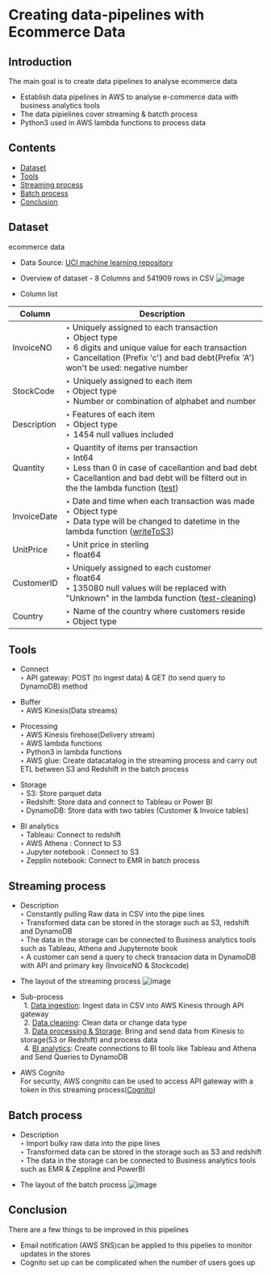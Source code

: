# Creating data-pipelines with Ecommerce Data 

## Introduction
The main goal is to create data pipelines to analyse ecommerce data

* Establish data pipelines in AWS to analyse e-commerce data with business analytics tools 
* The data pipielines cover streaming & batcth process 
* Python3 used in AWS lambda functions to process data 

## Contents
* [Dataset](#Dataset)
* [Tools](#Tools)
* [Streaming process](#Streamingprocess)
* [Batch process](#Batchprocess)
* [Conclusion](#Conclustion)

## Dataset <a name="Dataset"></a>
ecommerce data 

* Data Source: [UCI machine learning repository](http://archive.ics.uci.edu/ml/index.php)
* Overview of dataset - 8 Columns and 541909 rows in CSV
![image](https://user-images.githubusercontent.com/56697877/118081985-4ea73c00-b3b4-11eb-80b4-40c5a9ee87dc.png)

* Column list


 Column | Description
 --- | ---
 InvoiceNO | ‣ Uniquely assigned to each transaction <br /> ‣  Object type <br /> ‣  6 digits and unique value for each transaction <br /> ‣  Cancellation (Prefix 'c') and bad debt(Prefix 'A') won't be used: negative number |
 StockCode | ‣  Uniquely assigned to each item <br /> ‣ Object type <br /> ‣  Number or combination of alphabet and number
 Description | ‣ Features of each item <br /> ‣  Object type <br /> ‣  1454 null vallues included |
 Quantity | ‣  Quantity of items per transaction <br /> ‣  Int64 <br /> ‣  Less than 0 in case of cacellantion and bad debt <br /> ‣  Cacellantion and bad debt will be filterd out in the the lambda function ([test](https://github.com/Richie-Kwon/ecommercedata/blob/main/1.%20streaming/lambda_streaming/test.py))|
 InvoiceDate | ‣ Date and time when each transaction was made <br /> ‣  Object type <br /> ‣  Data type will be changed to datetime in the lambda function ([writeToS3](https://github.com/Richie-Kwon/ecommercedata/blob/main/1.%20streaming/lambda_streaming/writeToS3.py)) |
 UnitPrice | ‣ Unit price in sterling <br /> ‣  float64|
 CustomerID | ‣ Uniquely assigned to each customer <br /> ‣  float64 <br /> ‣ 135080 null values will be replaced with "Unknown" in the lambda function ([test-cleaning](https://github.com/Richie-Kwon/ecommercedata/blob/main/1.%20streaming/lambda_streaming/test-cleaning.py)) |
 Country | ‣  Name of the country where customers reside   <br /> ‣ Object type |
 
## Tools <a name="Tools"></a>

* Connect <br /> 
 ‣ API gateway: POST (to ingest data) & GET (to send query to DynamoDB) method <br /> 
 
* Buffer <br /> 
 ‣ AWS Kinesis(Data streams) <br /> 
 
* Processing <br /> 
 ‣ AWS Kinesis firehose(Delivery stream)  <br /> 
 ‣ AWS lambda functions <br /> 
 ‣ Python3 in lambda functions <br /> 
 ‣ AWS glue: Create datacatalog in the streaming process and carry out ETL between S3 and Redshift in the batch process

* Storage <br /> 
 ‣ S3: Store parquet data <br /> 
 ‣ Redshift: Store data and connect to Tableau or Power BI <br /> 
 ‣ DynamoDB: Store data with two tables (Customer & Invoice tables)  <br /> 
 
* BI analytics <br /> 
 ‣ Tableau: Connect to redshift <br /> 
 ‣ AWS Athena : Connect to S3 <br /> 
 ‣ Jupyter notebook : Connect to S3 <br /> 
 ‣ Zepplin notebook: Connect to EMR in batch process <br /> 


## Streaming process <a name="Streamingprocess"></a>
* Description <br /> 
 ‣ Constantly pulling Raw data in CSV into the pipe lines <br /> 
 ‣ Transformed data can be stored in the storage such as S3, redshift and DynamoDB <br /> 
 ‣ The data in the storage can be connected to Business analytics tools such as Tableau, Athena and Jupyternote book <br /> 
 ‣ A customer can send a query to check transacion data in DynamoDB with API and primary key (InvoiceNO & Stockcode) <br /> 

* The layout of the streaming process
![image](https://user-images.githubusercontent.com/56697877/118083663-34229200-b3b7-11eb-89ac-887a84044a3f.png)

* Sub-process <br />
 &ensp;1. [Data ingestion](https://github.com/Richie-Kwon/ecommercedata/tree/main/1.%20streaming/1.%20data_%20ingestion): Ingest data in CSV into AWS Kinesis through API gateway <br />
 &ensp;2. [Data cleaning](https://github.com/Richie-Kwon/ecommercedata/tree/main/1.%20streaming/2.%20data_cleaning): Clean data or change data type <br /> 
 &ensp;3. [Data processing & Storage](https://github.com/Richie-Kwon/ecommercedata/tree/main/1.%20streaming/3.%20data_processing_storage): Bring and send data from Kinesis to storage(S3 or Redshift) and process data <br /> 
 &ensp;4. [BI analytics](https://github.com/Richie-Kwon/ecommercedata/tree/main/1.%20streaming/4.%20BI%20analytics): Create connections to BI tools like Tableau and Athena and Send Queries to DynamoDB <br /> 

* AWS Cognito <br />
For security, AWS congnito can be used to access API gateway with a token in this streaming process([Cognito](https://github.com/Richie-Kwon/ecommercedata/tree/main/3.%20cognito))

## Batch process <a name="Batchprocess"></a>
* Description <br /> 
 ‣ Import bulky raw data into the pipe lines <br />
 ‣ Transformed data can be stored in the storage such as S3 and redshift <br />
 ‣ The data in the storage can be connected to Business analytics tools such as EMR & Zeppline and PowerBI <br />

* The layout of the batch process
![image](https://user-images.githubusercontent.com/56697877/118084976-81076800-b3b9-11eb-9ba5-87dc49c87d0a.png)




## Conclusion <a name="Conclustion"></a>

There are a few things to be improved in this pipelines
- Email notification (AWS SNS)can be applied to this pipelies to monitor updates in the stores
- Cognito set up can be complicated when the number of users goes up 




